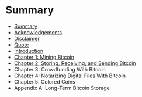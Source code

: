 # Summary

* [Summary](README.md)
* [Acknowledgements](acknowledgements.md)
* [Disclaimer](disclaimer.md)
* [Quote](quote.md)
* [Introduction](introduction.md)
* [Chapter 1: Mining Bitcoin](chapter_1_mining_bitcoin.md)
* [Chapter 2: Storing, Receiving, and Sending Bitcoin](chapter_2_storing,_receiving,_and_sending_bitcoin.md)
* Chapter 3: Crowdfunding With Bitcoin
* Chapter 4: Notarizing Digital Files With Bitcoin
* Chapter 5: Colored Coins
* Appendix A: Long-Term Bitcoin Storage

